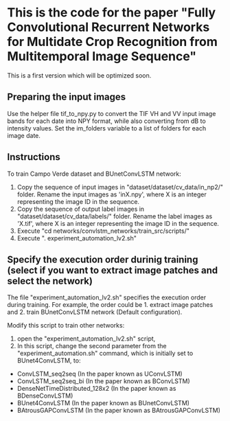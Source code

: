# This is the code for the paper "Fully Convolutional Recurrent Networks for Multidate Crop Recognition from Multitemporal Image Sequence"

This is a first version which will be optimized soon.

## Preparing the input images 

Use the helper file tif_to_npy.py to convert the TIF VH and VV input image bands for each date into NPY format, while also converting from dB to intensity values. Set the im_folders variable to a list of folders for each image date.

## Instructions

To train Campo Verde dataset and BUnetConvLSTM network:

1. Copy the sequence of input images in "dataset/dataset/cv_data/in_np2/" folder. Rename the input images as 'inX.npy', where X is an integer representing the image ID in the sequence.
2. Copy the sequence of output label images in "dataset/dataset/cv_data/labels/" folder. Rename the label images as 'X.tif', where X is an integer representing the image ID in the sequence.
3. Execute "cd networks/convlstm_networks/train_src/scripts/"
4. Execute ". experiment_automation_lv2.sh"


## Specify the execution order durinig training (select if you want to extract image patches and select the network)

The file "experiment_automation_lv2.sh" specifies the execution order during training. For example, the order could be 1. extract image patches and 2. train BUnetConvLSTM network (Default configuration).

Modify this script to train other networks: 
  1. open the "experiment_automation_lv2.sh" script, 
  2. In this script, change the second parameter from the "experiment_automation.sh" command, which is initially set to BUnet4ConvLSTM, to:

  * ConvLSTM_seq2seq (In the paper known as UConvLSTM)
  * ConvLSTM_seq2seq_bi (In the paper known as BConvLSTM)
  * DenseNetTimeDistributed_128x2 (In the paper known as BDenseConvLSTM)
  * BUnet4ConvLSTM (In the paper known as BUnetConvLSTM)
  * BAtrousGAPConvLSTM (In the paper known as BAtrousGAPConvLSTM)
